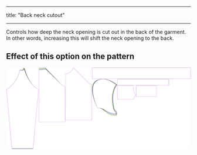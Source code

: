 ***

title: "Back neck cutout"

***

Controls how deep the neck opening is cut out in the back of the garment. In other words, increasing this will shift the neck opening to the back.

## Effect of this option on the pattern

![This image shows the effect of this option by superimposing several variants that have a different value for this option](hugo_backneckcutout_sample.svg "Effect of this option on the pattern")
